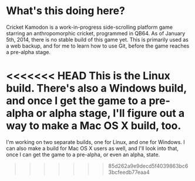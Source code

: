 What's this doing here?
===============

Cricket Kamodon is a work-in-progress side-scrolling platform game starring an anthropomorphic cricket, programmed in QB64. As of January 5th, 2014, there is no stable build of this game yet. This is primarily used as a web backup, and for me to learn how to use Git, before the game reaches a pre-alpha stage.

<<<<<<< HEAD
This is the Linux build. There's also a Windows build, and once I get the game to a pre-alpha or alpha stage, I'll figure out a way to make a Mac OS X build, too.
=======
I'm working on two separate builds, one for Linux, and one for Windows. I can also make a build for Mac OS X users as well, and I'll look into that, once I can get the game to a pre-alpha, or even an alpha, state.
>>>>>>> 85d262a9e9decd5f4039863bc63bcfeedb77eaa4
